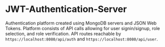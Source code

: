 # JWT-Authentication-Server

Authentication platform created using MongoDB servers and JSON Web Tokens. Platform consists of API calls allowing for user signin/signup, role selection, and role verification. API routes reachable by `https://localhost:8080/api/auth` and `https://localhost:8080/api/user`.